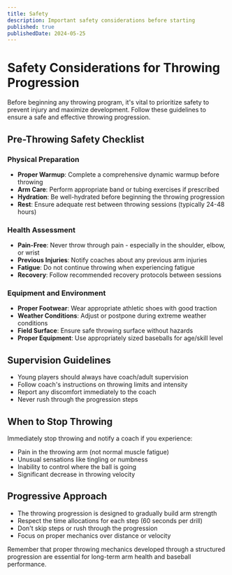```yaml
---
title: Safety
description: Important safety considerations before starting
published: true
publishedDate: 2024-05-25
---
```


# Safety Considerations for Throwing Progression

Before beginning any throwing program, it's vital to prioritize safety to prevent injury and maximize development. Follow these guidelines to ensure a safe and effective throwing progression.

## Pre-Throwing Safety Checklist

### Physical Preparation

- **Proper Warmup**: Complete a comprehensive dynamic warmup before throwing
- **Arm Care**: Perform appropriate band or tubing exercises if prescribed
- **Hydration**: Be well-hydrated before beginning the throwing progression
- **Rest**: Ensure adequate rest between throwing sessions (typically 24-48 hours)

### Health Assessment

- **Pain-Free**: Never throw through pain - especially in the shoulder, elbow, or wrist
- **Previous Injuries**: Notify coaches about any previous arm injuries
- **Fatigue**: Do not continue throwing when experiencing fatigue
- **Recovery**: Follow recommended recovery protocols between sessions

### Equipment and Environment

- **Proper Footwear**: Wear appropriate athletic shoes with good traction
- **Weather Conditions**: Adjust or postpone during extreme weather conditions
- **Field Surface**: Ensure safe throwing surface without hazards
- **Proper Equipment**: Use appropriately sized baseballs for age/skill level

## Supervision Guidelines

- Young players should always have coach/adult supervision
- Follow coach's instructions on throwing limits and intensity
- Report any discomfort immediately to the coach
- Never rush through the progression steps

## When to Stop Throwing

Immediately stop throwing and notify a coach if you experience:

- Pain in the throwing arm (not normal muscle fatigue)
- Unusual sensations like tingling or numbness
- Inability to control where the ball is going
- Significant decrease in throwing velocity

## Progressive Approach

- The throwing progression is designed to gradually build arm strength
- Respect the time allocations for each step (60 seconds per drill)
- Don't skip steps or rush through the progression
- Focus on proper mechanics over distance or velocity

Remember that proper throwing mechanics developed through a structured progression are essential for long-term arm health and baseball performance.
